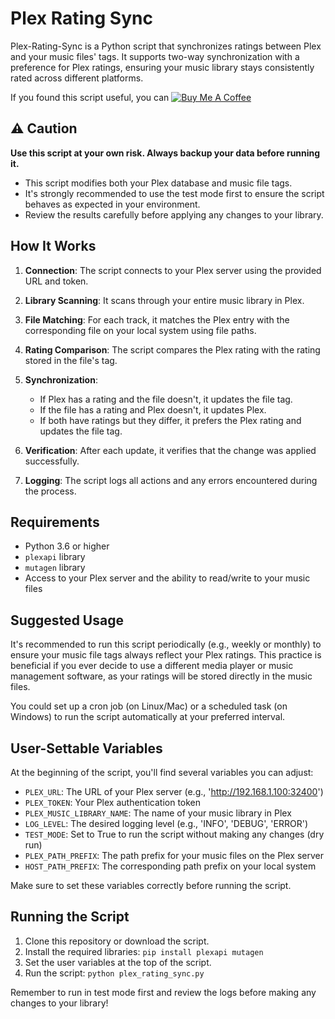 # Plex Rating Sync

Plex-Rating-Sync is a Python script that synchronizes ratings between Plex and your music files' tags. It supports two-way synchronization with a preference for Plex ratings, ensuring your music library stays consistently rated across different platforms.

If you found this script useful, you can [![Buy Me A Coffee](https://img.shields.io/badge/Buy%20Me%20A%20Coffee-☕-yellow.svg)](https://www.buymeacoffee.com/Mythic82)

## ⚠️ Caution

**Use this script at your own risk. Always backup your data before running it.**

- This script modifies both your Plex database and music file tags.
- It's strongly recommended to use the test mode first to ensure the script behaves as expected in your environment.
- Review the results carefully before applying any changes to your library.

## How It Works

1. **Connection**: The script connects to your Plex server using the provided URL and token.

2. **Library Scanning**: It scans through your entire music library in Plex.

3. **File Matching**: For each track, it matches the Plex entry with the corresponding file on your local system using file paths.

4. **Rating Comparison**: The script compares the Plex rating with the rating stored in the file's tag.

5. **Synchronization**:
   - If Plex has a rating and the file doesn't, it updates the file tag.
   - If the file has a rating and Plex doesn't, it updates Plex.
   - If both have ratings but they differ, it prefers the Plex rating and updates the file tag.

6. **Verification**: After each update, it verifies that the change was applied successfully.

7. **Logging**: The script logs all actions and any errors encountered during the process.

## Requirements

- Python 3.6 or higher
- `plexapi` library
- `mutagen` library
- Access to your Plex server and the ability to read/write to your music files

## Suggested Usage

It's recommended to run this script periodically (e.g., weekly or monthly) to ensure your music file tags always reflect your Plex ratings. This practice is beneficial if you ever decide to use a different media player or music management software, as your ratings will be stored directly in the music files.

You could set up a cron job (on Linux/Mac) or a scheduled task (on Windows) to run the script automatically at your preferred interval.

## User-Settable Variables

At the beginning of the script, you'll find several variables you can adjust:

- `PLEX_URL`: The URL of your Plex server (e.g., 'http://192.168.1.100:32400')
- `PLEX_TOKEN`: Your Plex authentication token
- `PLEX_MUSIC_LIBRARY_NAME`: The name of your music library in Plex
- `LOG_LEVEL`: The desired logging level (e.g., 'INFO', 'DEBUG', 'ERROR')
- `TEST_MODE`: Set to True to run the script without making any changes (dry run)
- `PLEX_PATH_PREFIX`: The path prefix for your music files on the Plex server
- `HOST_PATH_PREFIX`: The corresponding path prefix on your local system

Make sure to set these variables correctly before running the script.

## Running the Script

1. Clone this repository or download the script.
2. Install the required libraries: `pip install plexapi mutagen`
3. Set the user variables at the top of the script.
4. Run the script: `python plex_rating_sync.py`

Remember to run in test mode first and review the logs before making any changes to your library!
